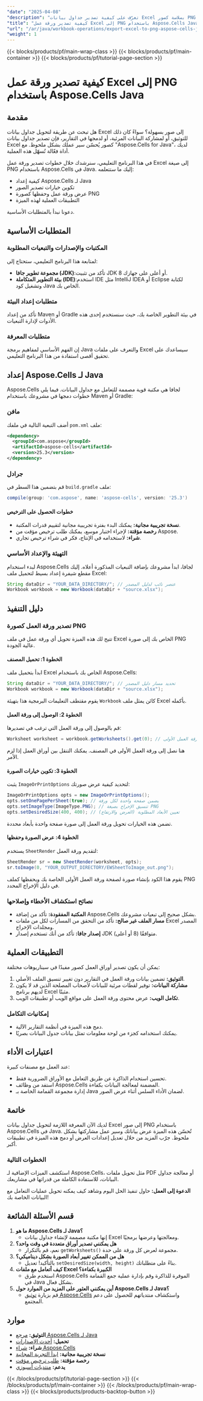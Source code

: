 ```yaml
---
"date": "2025-04-08"
"description": "تعرّف على كيفية تصدير جداول بيانات Excel بسلاسة كصور PNG باستخدام Aspose.Cells لجافا. اتبع هذا الدليل المفصل لتحسين سير عمل مشاركة البيانات وإعداد التقارير."
"title": "كيفية تصدير ورقة عمل Excel إلى PNG باستخدام Aspose.Cells Java"
"url": "/ar/java/workbook-operations/export-excel-to-png-aspose-cells-java/"
"weight": 1
---
```


{{< blocks/products/pf/main-wrap-class >}}
{{< blocks/products/pf/main-container >}}
{{< blocks/products/pf/tutorial-page-section >}}


# كيفية تصدير ورقة عمل Excel إلى PNG باستخدام Aspose.Cells Java

## مقدمة

هل تبحث عن طريقة لتحويل جداول بيانات Excel إلى صور بسهولة؟ سواءً كان ذلك للتوثيق، أو لمشاركة البيانات المرئية، أو لدمجها في التقارير، فإن تصدير جداول بيانات Excel كصور يُحسّن سير عملك بشكل ملحوظ. مع "Aspose.Cells for Java"، لديك أداة فعّالة تُسهّل هذه العملية.

في هذا البرنامج التعليمي، سنرشدك خلال خطوات تصدير ورقة عمل Excel إلى صيغة PNG باستخدام Aspose.Cells في Java. إليك ما ستتعلمه:
- كيفية إعداد Aspose.Cells لـ Java
- تكوين خيارات تصدير الصور
- عرض ورقة عمل وحفظها كصورة PNG
- التطبيقات العملية لهذه الميزة

دعونا نبدأ بالمتطلبات الأساسية.

## المتطلبات الأساسية

### المكتبات والإصدارات والتبعيات المطلوبة
لمتابعة هذا البرنامج التعليمي، ستحتاج إلى:
- **مجموعة تطوير جافا (JDK)**:تأكد من تثبيت JDK 8 أو أعلى على جهازك.
- **بيئة التطوير المتكاملة (IDE)**:استخدم IDE مثل IntelliJ IDEA أو Eclipse لكتابة وتشغيل كود Java الخاص بك.

### متطلبات إعداد البيئة
تأكد من إعداد Maven أو Gradle في بيئة التطوير الخاصة بك، حيث سنستخدم إحدى هذه الأدوات لإدارة التبعيات.

### متطلبات المعرفة
إن الفهم الأساسي لمفاهيم برمجة Java والتعرف على ملفات Excel سيساعدك على تحقيق أقصى استفادة من هذا البرنامج التعليمي.

## إعداد Aspose.Cells لـ Java
Aspose.Cells لجافا هي مكتبة قوية مصممة للتعامل مع جداول البيانات. فيما يلي خطوات دمجها في مشروعك باستخدام Maven أو Gradle:

### **مافن**
أضف التبعية التالية في ملفك `pom.xml` ملف:

```xml
<dependency>
  <groupId>com.aspose</groupId>
  <artifactId>aspose-cells</artifactId>
  <version>25.3</version>
</dependency>
```

### **جرادل**
قم بتضمين هذا السطر في `build.gradle` ملف:

```gradle
compile(group: 'com.aspose', name: 'aspose-cells', version: '25.3')
```

#### خطوات الحصول على الترخيص
- **نسخة تجريبية مجانية:** يمكنك البدء بفترة تجريبية مجانية لتقييم قدرات المكتبة.
- **رخصة مؤقتة:** لإجراء اختبار موسع، يمكنك طلب ترخيص مؤقت من Aspose.
- **شراء:** لاستخدامه في الإنتاج، فكر في شراء ترخيص تجاري.

### التهيئة والإعداد الأساسي
لبدء استخدام Aspose.Cells لجافا، ابدأ مشروعك بإضافة التبعيات المذكورة أعلاه. إليك مقطع شيفرة إعداد بسيط لتحميل ملف Excel:

```java
String dataDir = "YOUR_DATA_DIRECTORY/"; // عنصر نائب لدليل المصدر
Workbook workbook = new Workbook(dataDir + "source.xlsx");
```

## دليل التنفيذ

### تصدير ورقة العمل كصورة PNG
تتيح لك هذه الميزة تحويل أي ورقة عمل في ملف Excel الخاص بك إلى صورة PNG عالية الجودة.

#### **الخطوة 1: تحميل المصنف**
ابدأ بتحميل ملف Excel الخاص بك باستخدام Aspose.Cells:

```java
String dataDir = "YOUR_DATA_DIRECTORY/"; // تحديد مسار دليل المصدر
Workbook workbook = new Workbook(dataDir + "source.xlsx");
```

يقوم مقتطف التعليمات البرمجية هذا بتهيئة `Workbook` كائن يمثل ملف Excel بأكمله.

#### **الخطوة 2: الوصول إلى ورقة العمل**
قم بالوصول إلى ورقة العمل التي ترغب في تصديرها:

```java
Worksheet worksheet = workbook.getWorksheets().get(0); // احصل على ورقة العمل الأولى
```

هنا نصل إلى ورقة العمل الأولى في المصنف. يمكنك التنقل بين أوراق العمل إذا لزم الأمر.

#### **الخطوة 3: تكوين خيارات الصورة**
يثبت `ImageOrPrintOptions` لتحديد كيفية عرض صورتك:

```java
ImageOrPrintOptions opts = new ImageOrPrintOptions();
opts.setOnePagePerSheet(true); // يضمن صفحة واحدة لكل ورقة
opts.setImageType(ImageType.PNG); // تنسيق الإخراج بصيغة PNG
opts.setDesiredSize(400, 400); // تعيين الأبعاد المطلوبة (العرض والارتفاع)
```

تضمن هذه الخيارات تحويل ورقة العمل إلى صورة صفحة واحدة بأبعاد محددة.

#### **الخطوة 4: عرض الصورة وحفظها**
يستخدم `SheetRender` لتقديم ورقة العمل:

```java
SheetRender sr = new SheetRender(worksheet, opts);
sr.toImage(0, "YOUR_OUTPUT_DIRECTORY/EWSheetToImage_out.png");
```

يقوم هذا الكود بإنشاء صورة لصفحة ورقة العمل الأولى الخاصة بك ويحفظها كملف PNG في دليل الإخراج المحدد.

### نصائح استكشاف الأخطاء وإصلاحها
- **المكتبة المفقودة:** تأكد من إضافة Aspose.Cells بشكل صحيح إلى تبعيات مشروعك.
- **مسار الملف غير صالح:** تأكد من التحقق من المسارات لكل من ملفات Excel المصدر ومجلدات الإخراج.
- **إصدار جافا:** تأكد من أنك تستخدم إصدار JDK متوافقًا (8 أو أعلى).

## التطبيقات العملية
يمكن أن يكون تصدير أوراق العمل كصور مفيدًا في سيناريوهات مختلفة:
1. **التوثيق:** تضمين بيانات ورقة العمل في التقارير دون تغيير تنسيق الملف الأصلي.
2. **مشاركة البيانات:** توفير لقطات مرئية للبيانات لأصحاب المصلحة الذين قد لا يكون لديهم برنامج Excel مثبتًا.
3. **تكامل الويب:** عرض محتوى ورقة العمل على مواقع الويب أو تطبيقات الويب.

### إمكانيات التكامل
- دمج هذه الميزة في أنظمة التقارير الآلية.
- يمكنك استخدامه كجزء من لوحة معلومات تمثل بيانات جدول البيانات بصريًا.

## اعتبارات الأداء
عند العمل مع مصنفات كبيرة:
- تحسين استخدام الذاكرة عن طريق التعامل مع الأوراق الضرورية فقط.
- استفد من وظائف Aspose.Cells المضمنة لمعالجة البيانات بكفاءة.
- إدارة مجموعة القمامة الخاصة بـ Java لضمان الأداء السلس أثناء عرض الصور.

## خاتمة
لديك الآن المعرفة اللازمة لتحويل جداول بيانات Excel إلى صور PNG باستخدام Aspose.Cells في Java. تُحسّن هذه الميزة عرض بياناتك وسير عمل مشاركتها بشكل ملحوظ. جرّب المزيد من خلال تعديل إعدادات العرض أو دمج هذه الميزة في تطبيقات أكبر.

### الخطوات التالية
استكشف الميزات الإضافية لـ Aspose.Cells، مثل تحويل ملفات PDF أو معالجة جداول البيانات، للاستفادة الكاملة من قدراتها في مشاريعك.

**الدعوة إلى العمل:** حاول تنفيذ الحل اليوم وشاهد كيف يمكنه تحويل عمليات التعامل مع البيانات الخاصة بك!

## قسم الأسئلة الشائعة
1. **ما هو Aspose.Cells لـ Java؟**
   - إنها مكتبة مصممة لإنشاء جداول بيانات Excel ومعالجتها وعرضها برمجيًا.
2. **هل يمكنني تصدير أوراق متعددة في وقت واحد؟**
   - نعم، قم بالتكرار `getWorksheets()` مجموعة لعرض كل ورقة على حدة.
3. **هل من الممكن تغيير أبعاد الصورة بشكل ديناميكي؟**
   - بالتأكيد! تعديل `setDesiredSize(width, height)` بناءً على متطلباتك.
4. **كيف أتعامل مع ملفات Excel الكبيرة بكفاءة؟**
   - استخدم طرق Aspose.Cells الموفرة للذاكرة وقم بإدارة عملية جمع القمامة في Java بشكل فعال.
5. **أين يمكنني العثور على المزيد من الموارد حول Aspose.Cells لـ Java؟**
   - قم بزيارة [توثيق Aspose.Cells](https://reference.aspose.com/cells/java/) واستكشاف منتدياتهم للحصول على دعم المجتمع.

## موارد
- **التوثيق:** [مرجع Aspose.Cells لـ Java](https://reference.aspose.com/cells/java/)
- **تحميل:** [أحدث الإصدارات](https://releases.aspose.com/cells/java/)
- **شراء:** [شراء Aspose.Cells](https://purchase.aspose.com/buy)
- **نسخة تجريبية مجانية:** [ابدأ التجربة المجانية](https://releases.aspose.com/cells/java/)
- **رخصة مؤقتة:** [طلب ترخيص مؤقت](https://purchase.aspose.com/temporary-license/)
- **يدعم:** [منتديات أسبوزي](https://forum.aspose.com/c/cells/9)


{{< /blocks/products/pf/tutorial-page-section >}}
{{< /blocks/products/pf/main-container >}}
{{< /blocks/products/pf/main-wrap-class >}}
{{< blocks/products/products-backtop-button >}}